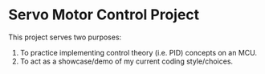 # Servo Motor Control Project

This project serves two purposes:
1. To practice implementing control theory (i.e. PID) concepts on an MCU.
2. To act as a showcase/demo of my current coding style/choices.